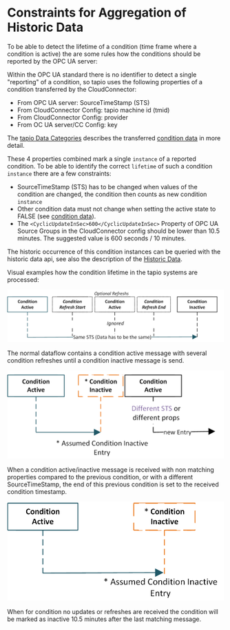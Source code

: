 
# Constraints for Aggregation of Historic Data

To be able to detect the lifetime of a condition (time frame where a condition is active) the are some rules how the conditions should be reported by the OPC UA server:

Within the OPC UA standard there is no identifier to detect a single "reporting" of a condition, so tapio uses the following properties of a condition transferred by the CloudConnector:

- From OPC UA server: SourceTimeStamp (STS)
- From CloudConnector Config: tapio machine id (tmid)
- From CloudConnector Config: provider
- From OC UA server/CC Config: key

The [tapio Data Categories](../../machine-data/tapio-data-categories) describes the transferred [condition data](../../machine-data/tapio-data-categories#condition) in more detail.

These 4 properties combined mark a single `instance` of a reported condition. To be able to identify the correct `lifetime` of such a condition `instance` there are a few constraints:

- SourceTimeStamp (STS) has to be changed when values of the condition are changed, the condition then counts as new condition `instance`
- Other condition data must not change when setting the active state to FALSE (see [condition data](../../machine-data/tapio-data-categories#condition)).
- The `<CyclicUpdateInSec>600</CyclicUpdateInSec>` Property of OPC UA Source Groups in the CloudConnector config should be lower than 10.5 minutes. The suggested value is 600 seconds / 10 minutes.

The historic occurrence of this condition instances can be queried with the historic data api, see also the description of the [Historic Data](../../machine-data/historical-data).

Visual examples how the condition lifetime in the tapio systems are processed:

![Normal condition behavior](../../../static/img/docs/opcua_condition_lifetime_1.png "Normal condition behavior")

The normal dataflow contains a condition active message with several condition refreshes until a condition inactive message is send.

![Condition lifetime with changed properties](../../../static/img/docs/opcua_condition_lifetime_2.png "Condition lifetime with changed properties")

When a condition active/inactive message is received with non matching properties compared to the previous condition, or with a different SourceTimeStamp, the end of this previous condition is set to the received condition timestamp.

![Condition lifetime assumed end](../../../static/img/docs/opcua_condition_lifetime_3.png "Condition lifetime assumed end")

When for condition no updates or refreshes are received the condition will be marked as inactive 10.5 minutes after the last matching message.

